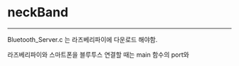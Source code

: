 # neckBand
-------------------
Bluetooth_Server.c 는 라즈베리파이에 다운로드 해야함. 

라즈베리파이와 스마트폰을 블루투스 연결할 때는 main 함수의 port와 
